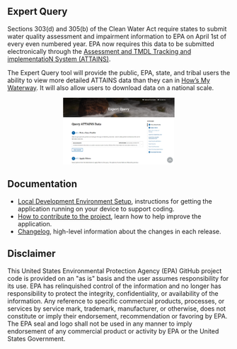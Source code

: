 ## Expert Query
Sections 303(d) and 305(b) of the Clean Water Act require states to submit water quality assessment and impairment information to EPA on April 1st of every even numbered year. EPA now requires this data to be submitted electronically through the [Assessment and TMDL Tracking and implementatioN System (ATTAINS)](https://www.epa.gov/waterdata/attains). 

The Expert Query tool will provide the public, EPA, state, and tribal users the ability to view more detailed ATTAINS data than they can in [How’s My Waterway](https://mywaterway.epa.gov/). It will also allow users to download data on a national scale.

<p align="center">
      <kbd>
            <img height="50%" width="50%" src="/docs/img/AttainsQueryPage.png" alt="Screenshot of Attains Query page">
      </kbd>
</p>

## Documentation
- [Local Development Environment Setup](/docs/local_dev_setup.md), instructions for getting the application running on your device to support coding.
- [How to contribute to the project](/docs/CONTRIBUTING.md), learn how to help improve the application. 
- [Changelog](/docs/changelog.md), high-level information about the changes in each release.

## Disclaimer

This United States Environmental Protection Agency (EPA) GitHub project code is provided on an "as is" basis and the user assumes responsibility for its use.  EPA has relinquished control of the information and no longer has responsibility to protect the integrity, confidentiality, or availability of the information.  Any reference to specific commercial products, processes, or services by service mark, trademark, manufacturer, or otherwise, does not constitute or imply their endorsement, recommendation or favoring by EPA.  The EPA seal and logo shall not be used in any manner to imply endorsement of any commercial product or activity by EPA or the United States Government.
